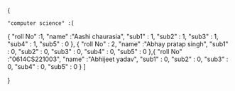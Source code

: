 {

    "computer science" :[
{
    "roll No" :1,
    "name" :"Aashi chaurasia",
    "sub1" : 1,
    "sub2" : 1,
    "sub3" : 1,
    "sub4" : 1,
    "sub5" : 0
},
{
    "roll No" : 2,
    "name" :"Abhay pratap singh",
    "sub1" : 0,
    "sub2" : 0,
    "sub3" : 0,
    "sub4" : 0,
    "sub5" : 0
},{
    "roll No" :"0614CS221003",
    "name" :"Abhijeet yadav",
    "sub1" : 0,
    "sub2" : 0,
    "sub3" : 0,
    "sub4" : 0,
    "sub5" : 0
}
    ]        
    
}
